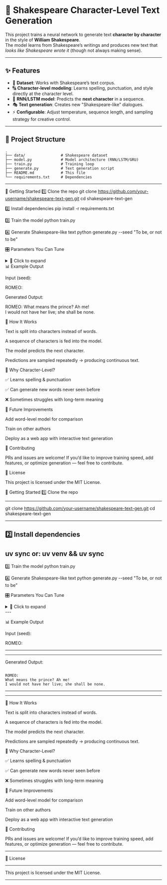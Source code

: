 # 📖 Shakespeare Character-Level Text Generation

This project trains a neural network to generate text **character by character** in the style of **William Shakespeare**.  
The model learns from Shakespeare’s writings and produces new text that *looks like Shakespeare wrote it* (though not always making sense).  

---

## ✨ Features
- 📜 **Dataset**: Works with Shakespeare’s text corpus.  
- 🔠 **Character-level modeling**: Learns spelling, punctuation, and style directly at the character level.  
- 🤖 **RNN/LSTM model**: Predicts the **next character** in a sequence.  
- 🎭 **Text generation**: Creates new "Shakespeare-like" dialogues.  
- ⚡ **Configurable**: Adjust temperature, sequence length, and sampling strategy for creative control.  

---

## 📂 Project Structure
```
.
├── data/                # Shakespeare dataset
├── model.py             # Model architecture (RNN/LSTM/GRU)
├── train.py             # Training loop
├── generate.py          # Text generation script
├── README.md            # This file
└── requirements.txt     # Dependencies

```
---


🚀 Getting Started
1️⃣ Clone the repo
git clone https://github.com/your-username/shakespeare-text-gen.git
cd shakespeare-text-gen

2️⃣ Install dependencies
pip install -r requirements.txt

3️⃣ Train the model
python train.py

4️⃣ Generate Shakespeare-like text
python generate.py --seed "To be, or not to be"

🎛️ Parameters You Can Tune
<details> <summary>🔎 Click to expand</summary>

temperature: Controls randomness of predictions

Low (e.g., 0.2) → predictable, repetitive text

High (e.g., 1.0) → more creative, surprising text

sequence_length: Length of input characters given to the model

sample_size: How many characters to generate in the output

</details>
📊 Example Output

Input (seed):

ROMEO:


Generated Output:

ROMEO:
What means the prince? Ah me!  
I would not have her live; she shall be none.

🧠 How It Works

Text is split into characters instead of words.

A sequence of characters is fed into the model.

The model predicts the next character.

Predictions are sampled repeatedly → producing continuous text.

🌟 Why Character-Level?

✅ Learns spelling & punctuation

✅ Can generate new words never seen before

❌ Sometimes struggles with long-term meaning

📌 Future Improvements

 Add word-level model for comparison

 Train on other authors

 Deploy as a web app with interactive text generation

🤝 Contributing

PRs and issues are welcome! If you’d like to improve training speed, add features, or optimize generation — feel free to contribute.

📜 License

This project is licensed under the MIT License.


🚀 Getting Started
1️⃣ Clone the repo

---

git clone https://github.com/your-username/shakespeare-text-gen.git
cd shakespeare-text-gen

---

2️⃣ Install dependencies
---
uv sync 
or: uv venv && uv sync
---

3️⃣ Train the model
python train.py

4️⃣ Generate Shakespeare-like text
python generate.py --seed "To be, or not to be"

🎛️ Parameters You Can Tune
<details> <summary>🔎 Click to expand</summary>

temperature: Controls randomness of predictions

Low (e.g., 0.2) → predictable, repetitive text

High (e.g., 1.0) → more creative, surprising text

sequence_length: Length of input characters given to the model

sample_size: How many characters to generate in the output

</details>
---

📊 Example Output

Input (seed):

ROMEO:

---

---

Generated Output:

```

ROMEO:
What means the prince? Ah me!  
I would not have her live; she shall be none.

```
---
---

🧠 How It Works


Text is split into characters instead of words.

A sequence of characters is fed into the model.

The model predicts the next character.

Predictions are sampled repeatedly → producing continuous text.

🌟 Why Character-Level?

✅ Learns spelling & punctuation

✅ Can generate new words never seen before

❌ Sometimes struggles with long-term meaning

📌 Future Improvements

 Add word-level model for comparison

 Train on other authors

 Deploy as a web app with interactive text generation

🤝 Contributing

PRs and issues are welcome! If you’d like to improve training speed, add features, or optimize generation — feel free to contribute.

---

📜 License

---

This project is licensed under the MIT License.

---